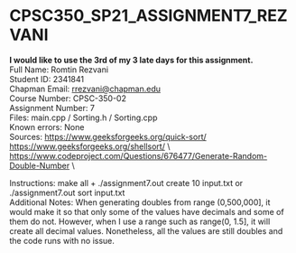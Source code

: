 # CPSC350_SP21_ASSIGNMENT7_REZVANI
**I would like to use the 3rd of my 3 late days for this assignment.**\
Full Name: Romtin Rezvani\
Student ID: 2341841\
Chapman Email: rrezvani@chapman.edu\
Course Number: CPSC-350-02\
Assignment Number: 7\
Files: main.cpp / Sorting.h / Sorting.cpp\
Known errors: None\
Sources: https://www.geeksforgeeks.org/quick-sort/ \
        https://www.geeksforgeeks.org/shellsort/ \ 
        https://www.codeproject.com/Questions/676477/Generate-Random-Double-Number \
    
Instructions: make all + ./assignment7.out create 10 input.txt or ./assignment7.out sort input.txt\
Additional Notes: When generating doubles from range (0,500,000], it would make it so that only some of the values have decimals and some of them do not. However, when I use a range such as range(0, 1.5], it will create all decimal values. Nonetheless, all the values are still doubles and the code runs with no issue. 
